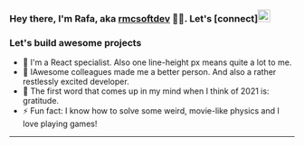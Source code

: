 ### Hey there, I'm Rafa, aka [rmcsoftdev][website] 👨‍💻. Let's [connect][<img margin-top="3px" alt="rmcsoftdev | LinkedIn" width="22px" src="https://cdn.worldvectorlogo.com/logos/linkedin-icon-2.svg" />][linkedin]

### Let's build awesome projects

- 🔭 I'm a React specialist. Also one line-height px means quite a lot to me.
- 👯 IAwesome colleagues made me a better person. And also a rather restlessly excited developer.
- 🥅 The first word that comes up in my mind when I think of 2021 is: gratitude.
- ⚡ Fun fact: I know how to solve some weird, movie-like physics and I love playing games!

---

[website]: https://www.rmcsoftdev.com
[linkedin]: https://www.linkedin.com/in/rmcsoftdev/
